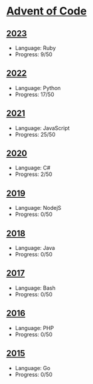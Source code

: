# [Advent of Code](https://adventofcode.com)

## [2023](https://adventofcode.com/2023)
- Language: Ruby
- Progress: 9/50

## [2022](https://adventofcode.com/2022)
- Language: Python
- Progress: 17/50

## [2021](https://adventofcode.com/2021)
- Language: JavaScript
- Progress: 25/50

## [2020](https://adventofcode.com/2020)
- Language: C#
- Progress: 2/50

## [2019](https://adventofcode.com/2019)
- Language: NodejS
- Progress: 0/50

## [2018](https://adventofcode.com/2018)
- Language: Java
- Progress: 0/50

## [2017](https://adventofcode.com/2017)
- Language: Bash
- Progress: 0/50

## [2016](https://adventofcode.com/2016)
- Language: PHP
- Progress: 0/50

## [2015](https://adventofcode.com/2015)
- Language: Go
- Progress: 0/50

